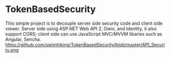 # TokenBasedSecurity
This simple project is to decouple server side security code and client side viewer. Server side using ASP.NET Web API 2, Owin, and Identity, it also support CORS; client side can use JavaScript MVC/MVVM libaries such as Angular, Sencha.
https://github.com/swimhiking/TokenBasedSecurity/blob/master/API_Security.png
